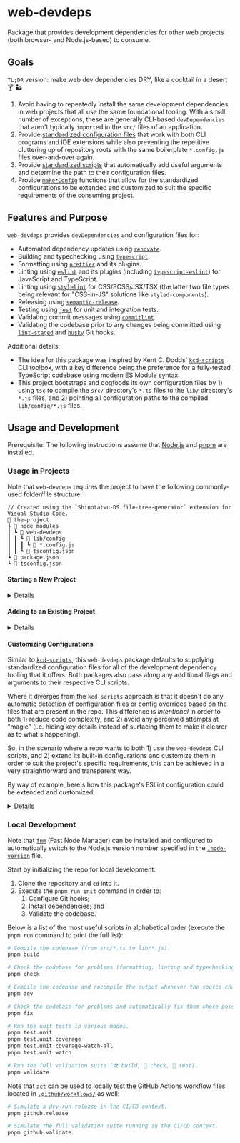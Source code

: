 # web-devdeps

Package that provides development dependencies for other web projects (both browser- and Node.js-based) to consume.

## Goals

`TL;DR` version: make web dev dependencies DRY, like a cocktail in a desert 🍸 🏜️

1. Avoid having to repeatedly install the same development dependencies in web projects that all use the same foundational tooling. With a small number of exceptions, these are generally CLI-based `devDependencies` that aren't typically `import`ed in the `src/` files of an application.
1. Provide [standardized configuration files](./src/config/) that work with both CLI programs and IDE extensions while also preventing the repetitive cluttering up of repository roots with the same boilerplate `*.config.js` files over-and-over again.
1. Provide [standardized scripts](./src/scripts/) that automatically add useful arguments and determine the path to their configuration files.
1. Provide [`make*Config`](./src/exports.ts) functions that allow for the standardized configurations to be extended and customized to suit the specific requirements of the consuming project.

## Features and Purpose

`web-devdeps` provides `devDependencies` and configuration files for:

- Automated dependency updates using [`renovate`](https://docs.renovatebot.com).
- Building and typechecking using [`typescript`](https://www.typescriptlang.org).
- Formatting using [`prettier`](https://prettier.io) and its plugins.
- Linting using [`eslint`](https://eslint.org) and its plugins (including [`typescript-eslint`](https://typescript-eslint.io)) for JavaScript and TypeScript.
- Linting using [`stylelint`](https://stylelint.io) for CSS/SCSS/JSX/TSX (the latter two file types being relevant for "CSS-in-JS" solutions like `styled-components`).
- Releasing using [`semantic-release`](https://semantic-release.gitbook.io/semantic-release).
- Testing using [`jest`](https://jestjs.io) for unit and integration tests.
- Validating commit messages using [`commitlint`](https://commitlint.js.org).
- Validating the codebase prior to any changes being committed using [`lint-staged`](https://github.com/lint-staged/lint-staged) and [`husky`](https://typicode.github.io/husky) Git hooks.

Additional details:

- The idea for this package was inspired by Kent C. Dodds' [`kcd-scripts`][kcd-scripts] CLI toolbox, with a key difference being the preference for a fully-tested TypeScript codebase using modern ES Module syntax.
- This project bootstraps and dogfoods its own configuration files by 1) using `tsc` to compile the `src/` directory's `*.ts` files to the `lib/` directory's `*.js` files, and 2) pointing all configuration paths to the compiled `lib/config/*.js` files.

## Usage and Development

Prerequisite: The following instructions assume that [Node.js](https://nodejs.org/en/download) and [pnpm](https://pnpm.io/installation#using-corepack) are installed.

### Usage in Projects

Note that `web-devdeps` requires the project to have the following commonly-used folder/file structure:

```text
// Created using the `Shinotatwu-DS.file-tree-generator` extension for Visual Studio Code.
📂 the-project
┣ 📂 node_modules
┃ ┗ 📂 web-devdeps
┃ ┃ ┗ 📂 lib/config
┃ ┃ ┃ ┗ 📄 *.config.js
┃ ┃ ┗ 📄 tsconfig.json
┗ 📄 package.json
┗ 📄 tsconfig.json
```

#### Starting a New Project

<details>

**Important:** Replace the `repo-name` placeholder in the commands below with the actual name of the repository.

```sh
# 1. Create and initialize a new Git repository:
mkdir repo-name && cd repo-name && git init

# 2. Use `pnpx` to execute this package's `init-repo` script to write the initial files
#    needed for web-/Node.js-based projects when creating a new Git repository.
#
#    **Tip:** Pass the `--help` flag to print the documentation for the command's flags.
pnpx web-devdeps init-repo repo-name

# 3. Configure the repo to use the Git hooks files in the written `.githooks/` directory
#    and modify their permissions to make all files executable:
git config core.hooksPath ./.githooks/ && chmod u+x ./.githooks/*

# 4. Install the `web-devdeps` version listed in the written `package.json` file:
pnpm install

# 5. (optional) Automatically fix the formatting for all of the written files:
pnpm fix.format

# 6. Note how the key files (`package.json`, `README.md`, `tsconfig.json`, etc.)
#    and folders (`.githooks/`, `.vscode/`) have all been initialized. Open each
#    written file and make updates as needed, then add and commit everything:
git add --all && git commit -m "feat: initial commit"

# 7. Verify that the Git hooks ran automatically and the relevant checks
#    (formatting, linting, testing, typechecking, etc.) were successful.
```

</details>

#### Adding to an Existing Project

<details>

1. Create the `.githooks/` directory and populate it with the following three files:

A. `.githooks/commit-msg`

```sh
#!/usr/bin/env sh
./node_modules/web-devdeps/.githooks/_/commit-msg
```

B. `.githooks/pre-commit`

```sh
#!/usr/bin/env sh
./node_modules/web-devdeps/.githooks/_/pre-commit
```

C. `.githooks/pre-push`

```sh
#!/usr/bin/env sh
./node_modules/web-devdeps/.githooks/_/pre-push
```

2. Create the `.vscode/` directory and populate it with the `settings.json` file:

```json
{
	"eslint.options": {
		"overrideConfigFile": "node_modules/web-devdeps/lib/config/eslint.config.js"
	},
	"prettier.configPath": "node_modules/web-devdeps/lib/config/prettier.config.js",
	"prettier.ignorePath": ".gitignore",
	// (optional) Modify or remove the Stylelint-related lines below as per the tooling needs of the project.
	"stylelint.configFile": "node_modules/web-devdeps/lib/config/stylelint.config.js",
	"stylelint.validate": ["css", "javascriptreact", "scss", "typescriptreact"]
}
```

3. (optional) If it's a frontend project that uses TypeScript, create the `config/` directory and populate it with the `jest.setupFilesAfterEnv.ts` file:

```ts
import "@testing-library/jest-dom";
```

4. Create the `.node-version` file:

```
22
```

5. Install the package as a development dependency:

```sh
pnpm add --save-dev --save-exact web-devdeps
```

6. Go through the `package.json` file and add the following `scripts`, making modifications as needed (i.e. a non-TypeScript project has no use for the `check.types` script, a non-frontend project has no use for the `lint.styles` scripts, a React project that doesn't use a CSS-in-JS runtime library like `styled-components` doesn't need to check `.jsx` or `.tsx` files for linting issues with the styling, etc.):

```json
{
	"scripts": {
		"build": "...",
		"check": "pnpm --parallel /check.*/",
		"check.format": "pnpm format --check ./",
		"check.lint.js-ts": "pnpm lint.js-ts ./",
		"check.lint.styles": "pnpm lint.styles '**/*.{css,scss,jsx,tsx}'",
		"check.types": "tsc --noEmit",
		"clean": "pnpm --parallel /clean.*/",
		"clean.caches": "jest --clear-cache && web-devdeps clean ./.caches/",
		"clean.deps": "web-devdeps clean ./node_modules/ ./package-lock.json",
		"format": "web-devdeps format",
		"fix": "pnpm --parallel /fix.*/",
		"fix.format": "pnpm format --write ./",
		"fix.lint.js-ts": "pnpm lint.js-ts --fix ./",
		"fix.lint.styles": "pnpm lint.styles --fix '**/*.{css,scss,jsx,tsx}'",
		"githooks.commit-msg": "web-devdeps githooks.commit-msg",
		"githooks.pre-commit": "web-devdeps githooks.pre-commit",
		"githooks.pre-push": "pnpm validate",
		"init": "git config core.hooksPath ./.githooks/ && pnpm install && pnpm validate",
		"lint.js-ts": "web-devdeps lint.js-ts",
		"lint.styles": "web-devdeps lint.styles",
		"test.unit": "web-devdeps test.unit",
		"test.unit.coverage": "pnpm test.unit --coverage",
		"test.unit.coverage-watch-all": "pnpm test.unit.coverage --watch-all",
		"test.unit.watch": "pnpm test.unit.coverage --watch",
		"validate": "pnpm build && pnpm check && pnpm test.unit.coverage"
	}
}
```

7. Create the `renovate.json` file:

```json
{
	"$schema": "https://docs.renovatebot.com/renovate-schema.json",
	"extends": ["github>dustin-ruetz/web-devdeps:renovate.json"]
}
```

8. (optional) If it's a TypeScript project, create the `tsconfig.json` file and make modifications as needed:

```json
{
	"extends": "./node_modules/web-devdeps/tsconfig.json",
	"include": ["./config/", "./src/"],
	"exclude": ["..."],
	"compilerOptions": {
		"outDir": "..."
	}
}
```

9. Try running the validation script:

```sh
pnpm validate
```

10. Remove any previous development dependencies and configuration files that are no longer needed now that they're being provided by the `web-devdeps` package:

```sh
pnpm remove --save-dev eslint jest prettier stylelint # (etc.)
```

</details>

#### Customizing Configurations

Similar to [`kcd-scripts`][kcd-scripts], this `web-devdeps` package defaults to supplying standardized configuration files for all of the development dependency tooling that it offers. Both packages also pass along any additional flags and arguments to their respective CLI scripts.

Where it diverges from the `kcd-scripts` approach is that it doesn't do any automatic detection of configuration files or config overrides based on the files that are present in the repo. This difference is _intentional_ in order to both 1) reduce code complexity, and 2) avoid any perceived attempts at "magic" (i.e. hiding key details instead of surfacing them to make it clearer as to what's happening).

So, in the scenario where a repo wants to both 1) use the `web-devdeps` CLI scripts, and 2) extend its built-in configurations and customize them in order to suit the project's specific requirements, this can be achieved in a very straightforward and transparent way.

By way of example, here's how this package's ESLint configuration could be extended and customized:

<details>

1. Create the `config/eslint.config.js` file (note that the directory, filename and extension are all arbitrary; it can be located anywhere, it can be named anything, it can be a ".mjs" file, etc.) and customize it:

```js
// Refer to the `https://github.com/dustin-ruetz/web-devdeps/blob/main/src/exports.ts` file
// for the full list of `make*Config` functions that this package offers.
import {makeESLintConfig} from "web-devdeps";

export default [
	...(await makeESLintConfig()),
	{
		rules: {
			// Note: This rule is configured to `"warn"` by default.
			"no-console": "error",
		},
	},
];
```

2. Modify the following two files so that they point to the custom `config/eslint.config.js` file:

A. `.vscode/settings.json`

```json
{
	"eslint.options": {
		"overrideConfigFile": "config/eslint.config.js"
	}
}
```

B. `package.json`

```json
{
	"scripts": {
		"lint.js-ts": "web-devdeps lint.js-ts --config ./config/eslint.config.js"
	}
}
```

3. In VS Code, restart the ESLint server or reload the window.

4. Open a JS or TS file, add a `console.log()` statement to it, then verify that both the ESLint IDE extension and the `lint.js-ts` script report the file as having the `no-console` error.

As a final related note on providing transparency and avoiding "magic", this is also why the package's CLI scripts include their paths and flags (both the built-in ones that are automatically added, as well as any additional passed flags) in the terminal output when they're run. In this example, executing the `lint.js-ts` script will produce the following output:

```txt
pnpm lint.js-ts ./src/no-console.ts

> the-project@1.0.0 lint.js-ts
> web-devdeps lint.js-ts --config ./config/eslint.config.js ./src/no-console.ts

📚 eslint command being run (as generated by ./node_modules/web-devdeps/lib/scripts/runCLI.js):
> eslint --config ./config/eslint.config.js --cache --cache-location ./.caches/.eslintcache ./src/no-console.ts

/Users/username/repos/the-project/src/no-console.ts
  1:1  error  Unexpected console statement  no-console

✖ 1 problem (1 error, 0 warnings)

📚 eslint terminated with non-zero exit code 1.
```

</details>

### Local Development

Note that [`fnm`](https://github.com/Schniz/fnm) (Fast Node Manager) can be installed and configured to automatically switch to the Node.js version number specified in the [`.node-version`](./.node-version) file.

Start by initializing the repo for local development:

1. Clone the repository and `cd` into it.
1. Execute the `pnpm run init` command in order to:
   1. Configure Git hooks;
   1. Install dependencies; and
   1. Validate the codebase.

Below is a list of the most useful scripts in alphabetical order (execute the `pnpm run` command to print the full list):

```sh
# Compile the codebase (from src/*.ts to lib/*.js).
pnpm build

# Check the codebase for problems (formatting, linting and typechecking).
pnpm check

# Compile the codebase and recompile the output whenever the source changes.
pnpm dev

# Check the codebase for problems and automatically fix them where possible (formatting and linting).
pnpm fix

# Run the unit tests in various modes.
pnpm test.unit
pnpm test.unit.coverage
pnpm test.unit.coverage-watch-all
pnpm test.unit.watch

# Run the full validation suite (🛠️ build, 🧐 check, 🧪 test).
pnpm validate
```

Note that [`act`](https://nektosact.com) can be used to locally test the GitHub Actions workflow files located in [`.github/workflows/`](.github/workflows/) as well:

```sh
# Simulate a dry-run release in the CI/CD context.
pnpm github.release

# Simulate the full validation suite running in the CI/CD context.
pnpm github.validate
```

[kcd-scripts]: https://github.com/kentcdodds/kcd-scripts
